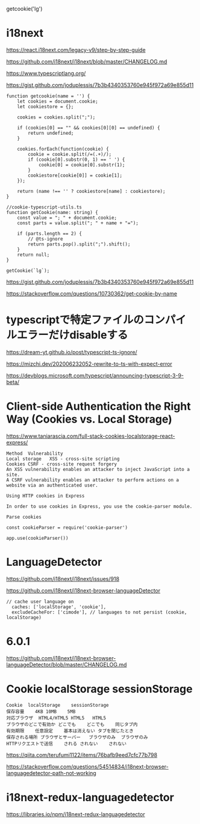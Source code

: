 getcookie('lg')
# i18next
https://react.i18next.com/legacy-v9/step-by-step-guide

https://github.com/i18next/i18next/blob/master/CHANGELOG.md


https://www.typescriptlang.org/


https://gist.github.com/joduplessis/7b3b4340353760e945f972a69e855d11
```
function getcookie(name = '') {
    let cookies = document.cookie;
    let cookiestore = {};
    
    cookies = cookies.split(";");
    
    if (cookies[0] == "" && cookies[0][0] == undefined) {
        return undefined;
    }
    
    cookies.forEach(function(cookie) {
        cookie = cookie.split(/=(.+)/);
        if (cookie[0].substr(0, 1) == ' ') {
            cookie[0] = cookie[0].substr(1);
        }
        cookiestore[cookie[0]] = cookie[1];
    });
    
    return (name !== '' ? cookiestore[name] : cookiestore);
}

//cookie-typescript-utils.ts
function getCookie(name: string) {
    const value = "; " + document.cookie;
    const parts = value.split("; " + name + "=");

    if (parts.length == 2) {
        // @ts-ignore
        return parts.pop().split(";").shift();
    }
    return null;
}

getCookie(`lg`);
```
https://gist.github.com/joduplessis/7b3b4340353760e945f972a69e855d11

https://stackoverflow.com/questions/10730362/get-cookie-by-name

# typescriptで特定ファイルのコンパイルエラーだけdisableする
https://dream-yt.github.io/post/typescript-ts-ignore/

https://mizchi.dev/202006232052-rewrite-to-ts-with-expect-error

https://devblogs.microsoft.com/typescript/announcing-typescript-3-9-beta/

# Client-side Authentication the Right Way (Cookies vs. Local Storage)
https://www.taniarascia.com/full-stack-cookies-localstorage-react-express/
```
Method	Vulnerability
Local storage	XSS - cross-site scripting
Cookies	CSRF - cross-site request forgery
An XSS vulnerability enables an attacker to inject JavaScript into a site.
A CSRF vulnerability enables an attacker to perform actions on a website via an authenticated user.

Using HTTP cookies in Express

In order to use cookies in Express, you use the cookie-parser module.

Parse cookies

const cookieParser = require('cookie-parser')

app.use(cookieParser())
```


# LanguageDetector
https://github.com/i18next/i18next/issues/918

https://github.com/i18next/i18next-browser-languageDetector

```
// cache user language on
  caches: ['localStorage', 'cookie'],
  excludeCacheFor: ['cimode'], // languages to not persist (cookie, localStorage)
  ```
 # 6.0.1
https://github.com/i18next/i18next-browser-languageDetector/blob/master/CHANGELOG.md

# Cookie	localStorage	sessionStorage
```
Cookie	localStorage	sessionStorage
保存容量	4KB	10MB	5MB
対応ブラウザ	HTML4/HTML5	HTML5	HTML5
ブラウザのどこで有効か	どこでも	どこでも	同じタブ内
有効期限	任意設定	基本は消えない	タブを閉じたとき
保存される場所	ブラウザとサーバー	ブラウザのみ	ブラウザのみ
HTTPリクエストで送信	される	されない	されない
```
https://qiita.com/terufumi1122/items/76bafb9eed7cfc77b798


https://stackoverflow.com/questions/54514834/i18next-browser-languagedetector-path-not-working


# i18next-redux-languagedetector
https://libraries.io/npm/i18next-redux-languagedetector

